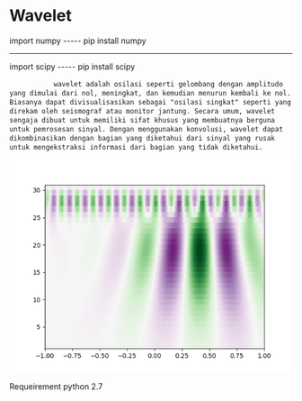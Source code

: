 # Wavelet


import numpy ----- pip install numpy
<hr>
import scipy ----- pip install scipy
    
      
               wavelet adalah osilasi seperti gelombang dengan amplitudo yang dimulai dari nol, meningkat, dan kemudian menurun kembali ke nol. Biasanya dapat divisualisasikan sebagai "osilasi singkat" seperti yang direkam oleh seismograf atau monitor jantung. Secara umum, wavelet sengaja dibuat untuk memiliki sifat khusus yang membuatnya berguna untuk pemrosesan sinyal. Dengan menggunakan konvolusi, wavelet dapat dikombinasikan dengan bagian yang diketahui dari sinyal yang rusak untuk mengekstraksi informasi dari bagian yang tidak diketahui.



<p><img src="https://github.com/wedexyz/Wavelet/blob/master/Figure_1-1.png"></img></p>




Requeirement python 2.7
